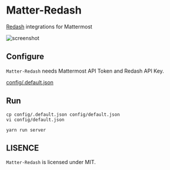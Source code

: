 # Matter-Redash

[Redash](https://redash.io) integrations for Mattermost

![screenshot](https://raw.githubusercontent.com/kaakaa/matter-redash/images/matter-redash.gif)

## Configure

`Matter-Redash` needs Mattermost API Token and Redash API Key.

[config/.default.json](https://github.com/kaakaa/matter-redash/blob/master/config/.default.json)

## Run

```
cp config/.default.json config/default.json
vi config/default.json

yarn run server
```

## LISENCE

`Matter-Redash` is licensed under MIT.
